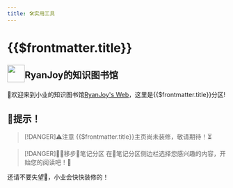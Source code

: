```yaml
---
title: 🛠️实用工具
---
```

# {{$frontmatter.title}}

## <p><img src="/avatar.png" style="height:40px;float:left;margin-top:-7px;"/><span >RyanJoy的知识图书馆</span></p>

👏欢迎来到小业的知识图书馆[RyanJoy's Web](https://get1024.github.io/RyanJoy-s_Web/)，这里是{{$frontmatter.title}}分区!

## 🚧提示！
>[!DANGER]⚠️注意
>{{$frontmatter.title}}主页尚未装修，敬请期待！⏳

>[!DANGER]🚶‍♂️移步📒笔记分区
>在📒笔记分区侧边栏选择您感兴趣的内容，开始您的阅读吧！📖

还请不要失望🥺，小业会快快装修的！